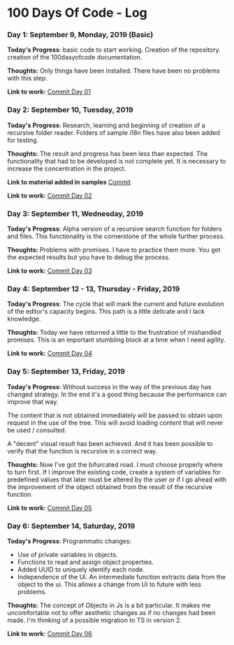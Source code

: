 # 100 Days Of Code - Log

### Day 1: September 9, Monday, 2019  (Basic)
**Today's Progress**: basic code to start working. Creation of the repository. creation of the 100dasyofcode documentation. 

**Thoughts:** Only things have been installed. There have been no problems with this step. 

**Link to work:** [Commit Day 01](https://github.com/Gonzalo2310/i18nEdit/commit/e5f841458e55480bd0590200e6145c27544234f5)

### Day 2: September 10, Tuesday, 2019
**Today's Progress**: Research, learning and beginning of creation of a recursive folder reader. Folders of sample i18n files have also been added for testing.

**Thoughts:** The result and progress has been less than expected. The functionality that had to be developed is not complete yet. It is necessary to increase the concentration in the project. 

**Link to material added in samples** [Commit](https://github.com/Gonzalo2310/i18nEdit/commit/0bc3db3677861ee7f1bf43d9591f1cc7ab60963f)

**Link to work:** [Commit Day 02](https://github.com/Gonzalo2310/i18nEdit/commit/1e974f0047af59b112e86f2cbb02fc421696a54f)

### Day 3: September 11, Wednesday, 2019
**Today's Progress**: Alpha version of a recursive search function for folders and files. This functionality is the cornerstone of the whole further process.

**Thoughts:** Problems with promises. I have to practice them more. You get the expected results but you have to debug the process. 

**Link to work:** [Commit Day 03](https://github.com/Gonzalo2310/i18nEdit/commit/61d5dc1f12aa37c00a4a751ea4d7232428e30673)

### Day 4: September 12 - 13, Thursday - Friday, 2019
**Today's Progress**: The cycle that will mark the current and future evolution of the editor's capacity begins. This path is a little delicate and I lack knowledge.

**Thoughts:** Today we have returned a little to the frustration of mishandled promises. This is an important stumbling block at a time when I need agility.

**Link to work:** [Commit Day 04](https://github.com/Gonzalo2310/i18nEdit/commit/d616f64244e8795c6555fa2b9988a3ad9db0d6c2)

### Day 5: September 13, Friday, 2019
**Today's Progress**: Without success in the way of the previous day has changed strategy. In the end it's a good thing because the performance can improve that way.

The content that is not obtained immediately will be passed to obtain upon request in the use of the tree. This will avoid loading content that will never be used / consulted.

A "decent" visual result has been achieved. And it has been possible to verify that the function is recursive in a correct way.

**Thoughts:** Now I've got the bifurcated road. I must choose properly where to turn first. 
If I improve the existing code, create a system of variables for predefined values that later must be altered by the user or if I go ahead with the improvement of the object obtained from the result of the recursive function.

**Link to work:** [Commit Day 05](https://github.com/Gonzalo2310/i18nEdit/commit/020d3b1c4b22da237c293e145bc034bcf74e6e89)

### Day 6: September 14, Saturday, 2019
**Today's Progress**: Programmatic changes:
* Use of private variables in objects. 
* Functions to read and assign object properties. 
* Added UUID to uniquely identify each node.
* Independence of the UI. An intermediate function extracts data from the object to the ui. This allows a change from UI to future with less problems.

**Thoughts:** The concept of Objects in Js is a bit particular. It makes me uncomfortable not to offer aesthetic changes as if no changes had been made.
I'm thinking of a possible migration to TS in version 2.

**Link to work:** [Commit Day 06](https://github.com/Gonzalo2310/i18nEdit/commit/7b9de7151d117639ee9502a381b7d6df08d4f902)